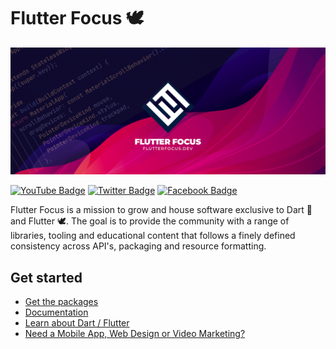# Flutter Focus  🕊️

![Flutter Focus Cover](images/cover2.png)

[![YouTube Badge](https://img.shields.io/badge/YouTube-Channel-informational?style=flat&logo=youtube&logoColor=red&color=red)](https://youtube.com/@flutterfocus) [![Twitter Badge](https://img.shields.io/badge/@Twitter-Profile-informational?style=flat&logo=twitter&logoColor=lightblue&color=1CA2F1)](https://twitter.com/flutterfocus) [![Facebook Badge](https://img.shields.io/badge/Facebook-Page-informational?style=flat&logo=facebook&logoColor=blue&color=blue)](https://facebook.com/100087888923303)

Flutter Focus is a mission to grow and house software exclusive to Dart 🎯 and Flutter 🕊. The goal is to provide the community with a range of libraries, tooling and educational content that follows a finely defined consistency across API's, packaging and resource formatting.

## Get started
- [Get the packages](#get-the-packages) 
- [Documentation](https://docs.page/flutterfocus/flutterfocus/)
- [Learn about Dart / Flutter]() 
- [Need a Mobile App, Web Design or Video Marketing?](https://cyberpod.nz) 

